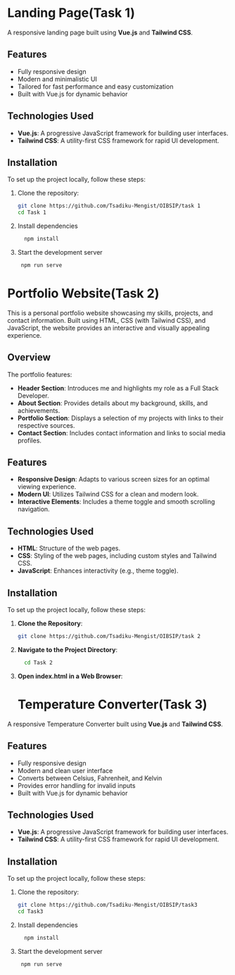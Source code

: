 # Landing Page(Task 1)

A responsive landing page built using **Vue.js** and **Tailwind CSS**.

## Features

- Fully responsive design
- Modern and minimalistic UI
- Tailored for fast performance and easy customization
- Built with Vue.js for dynamic behavior

## Technologies Used

- **Vue.js**: A progressive JavaScript framework for building user interfaces.
- **Tailwind CSS**: A utility-first CSS framework for rapid UI development.

## Installation

To set up the project locally, follow these steps:

1. Clone the repository:
   ```bash
   git clone https://github.com/Tsadiku-Mengist/OIBSIP/task 1
   cd Task 1

2. Install dependencies
   ```bash
     npm install

3. Start the development server
   ```bash
    npm run serve

   
# Portfolio Website(Task 2)

This is a personal portfolio website showcasing my skills, projects, and contact information. Built using HTML, CSS (with Tailwind CSS), and JavaScript, the website provides an interactive and visually appealing experience.

## Overview

The portfolio features:
- **Header Section**: Introduces me and highlights my role as a Full Stack Developer.
- **About Section**: Provides details about my background, skills, and achievements.
- **Portfolio Section**: Displays a selection of my projects with links to their respective sources.
- **Contact Section**: Includes contact information and links to social media profiles.

## Features

- **Responsive Design**: Adapts to various screen sizes for an optimal viewing experience.
- **Modern UI**: Utilizes Tailwind CSS for a clean and modern look.
- **Interactive Elements**: Includes a theme toggle and smooth scrolling navigation.

## Technologies Used

- **HTML**: Structure of the web pages.
- **CSS**: Styling of the web pages, including custom styles and Tailwind CSS.
- **JavaScript**: Enhances interactivity (e.g., theme toggle).

## Installation

To set up the project locally, follow these steps:

1. **Clone the Repository**:
   ```bash
   git clone https://github.com/Tsadiku-Mengist/OIBSIP/task 2

2. **Navigate to the Project Directory**:
   ```bash
     cd Task 2
   
 3. **Open index.html in a Web Browser**:


    # Temperature Converter(Task 3)

A responsive Temperature Converter built using **Vue.js** and **Tailwind CSS**.

## Features

- Fully responsive design
- Modern and clean user interface
- Converts between Celsius, Fahrenheit, and Kelvin
- Provides error handling for invalid inputs
- Built with Vue.js for dynamic behavior

## Technologies Used

- **Vue.js**: A progressive JavaScript framework for building user interfaces.
- **Tailwind CSS**: A utility-first CSS framework for rapid UI development.

## Installation

To set up the project locally, follow these steps:

1. Clone the repository:
   ```bash
   git clone https://github.com/Tsadiku-Mengist/OIBSIP/task3
   cd Task3

2. Install dependencies
   ```bash
     npm install

3. Start the development server
   ```bash
    npm run serve
   
